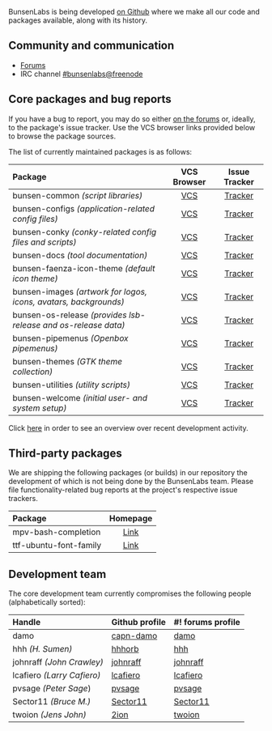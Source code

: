 BunsenLabs is being developed [on Github](https://github.com/BunsenLabs)
where we make all our code and packages available, along with its
history.

## Community and communication

  * [Forums](http://crunchbang.org/forums)
  * IRC channel [#bunsenlabs@freenode](irc://chat.freenode.net:6697/#bunsenlabs)

## Core packages and bug reports

If you have a bug to report, you may do so either [on the
forums](http://crunchbang.org/forums) or, ideally, to the package's
issue tracker.  Use the VCS browser links provided below to browse the
package sources.

The list of currently maintained packages is as follows:

| Package                                                         | VCS Browser                                                   | Issue Tracker                                                           |
|:----------------------------------------------------------------|:-------------------------------------------------------------:|:-----------------------------------------------------------------------:|
|bunsen-common *(script libraries)*                               | [VCS](https://github.com/bunsenlabs/bunsen-common)            | [Tracker](https://github.com/BunsenLabs/bunsen-common/issues)           |
|bunsen-configs *(application-related config files)*              | [VCS](https://github.com/bunsenlabs/bunsen-configs)           | [Tracker](https://github.com/BunsenLabs/bunsen-configs/issues)          |
|bunsen-conky *(conky-related config files and scripts)*          | [VCS](https://github.com/bunsenlabs/bunsen-conky)             | [Tracker](https://github.com/BunsenLabs/bunsen-conky/issues)            |
|bunsen-docs *(tool documentation)*                               | [VCS](https://github.com/bunsenlabs/bunsen-docs)              | [Tracker](https://github.com/BunsenLabs/bunsen-docs/issues)             |
|bunsen-faenza-icon-theme *(default icon theme)*                  | [VCS](https://github.com/bunsenlabs/bunsen-faenza-icon-theme) | [Tracker](https://github.com/BunsenLabs/bunsen-faenza-icon-theme/issues)|
|bunsen-images *(artwork for logos, icons, avatars, backgrounds)* | [VCS](https://github.com/bunsenlabs/bunsen-images)            | [Tracker](https://github.com/BunsenLabs/bunsen-images/issues)           |
|bunsen-os-release *(provides lsb-release and os-release data)*   | [VCS](https://github.com/bunsenlabs/bunsen-os-release)        | [Tracker](https://github.com/BunsenLabs/bunsen-os-release/issues)       |
|bunsen-pipemenus *(Openbox pipemenus)*                           | [VCS](https://github.com/bunsenlabs/bunsen-pipemenus)         | [Tracker](https://github.com/BunsenLabs/bunsen-pipemenus/issues)        |
|bunsen-themes *(GTK theme collection)*                           | [VCS](https://github.com/bunsenlabs/bunsen-themes)            | [Tracker](https://github.com/BunsenLabs/bunsen-themes/issues)           |
|bunsen-utilities *(utility scripts)*                             | [VCS](https://github.com/bunsenlabs/bunsen-utilities)         | [Tracker](https://github.com/BunsenLabs/bunsen-utilities/issues)        |
|bunsen-welcome *(initial user- and system setup)*                | [VCS](https://github.com/bunsenlabs/bunsen-welcome)           | [Tracker](https://github.com/BunsenLabs/bunsen-welcome/issues)          |

Click [here](gitlog.html) in order to see an overview over recent development activity.

## Third-party packages

We are shipping the following packages (or builds) in our repository the
development of which is not being done by the BunsenLabs team. Please
file functionality-related bug reports at the project's respective issue
trackers.

| Package                 | Homepage                                                                  |
|:------------------------|:-------------------------------------------------------------------------:|
|mpv-bash-completion      |[Link](https://2ion.github.io/mpv-bash-completion)                         |
|ttf-ubuntu-font-family   |[Link](http://packages.ubuntu.com/source/vivid/ubuntu-font-family-sources) |

## Development team

The core development team currently compromises the following people
(alphabetically sorted):

| Handle                           | Github profile                             | #! forums profile                                               |
|:---------------------------------|:-------------------------------------------|:----------------------------------------------------------------|
| damo                             | [capn-damo](https://github.com/capn-damo)  | [damo](http://crunchbang.org/forums/profile.php?id=12994)       |
| hhh *(H. Sumen)*                 | [hhhorb](https://github.com/hhhorb)        | [hhh](http://crunchbang.org/forums/profile.php?id=6659)         |
| johnraff *(John Crawley)*        | [johnraff](https://github.com/johnraff)    | [johnraff](http://crunchbanglinux.org/forums/profile.php?id=353)|
| lcafiero *(Larry Cafiero)*       | [lcafiero](https://github.com/lcafiero)    | [lcafiero](http://crunchbang.org/forums/profile.php?id=11295)   |
| pvsage *(Peter Sage*)            | [pvsage](https://github.com/pvsage)        | [pvsage](http://crunchbang.org/forums/profile.php?id=3596)      |
| Sector11 *(Bruce M.)*            | [Sector11](https://github.com/Sector11)    | [Sector11](http://crunchbang.org/forums/profile.php?id=5745)    |
| twoion *(Jens John)*             | [2ion](https://github.com/2ion)            | [twoion](http://crunchbang.org/forums/profile.php?id=16384)     |
